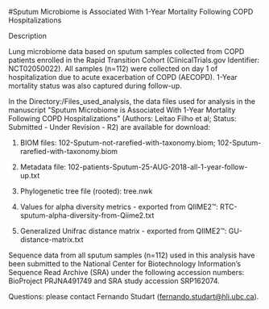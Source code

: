 #Sputum Microbiome is Associated With 1-Year Mortality Following COPD Hospitalizations

Description

Lung microbiome data based on sputum samples collected from COPD patients enrolled in the Rapid Transition Cohort (ClinicalTrials.gov Identifier: NCT02050022). All samples (n=112) were collected on day 1 of hospitalization due to acute exacerbation of COPD (AECOPD). 1-Year mortality status was also captured during follow-up. 

In the Directory:/Files_used_analysis, the data files used for analysis in the manuscript "Sputum Microbiome is Associated With 1-Year Mortality Following COPD Hospitalizations" (Authors: Leitao Filho et al; Status: Submitted - Under Revision - R2) are available for download:

1) BIOM files: 102-Sputum-not-rarefied-with-taxonomy.biom; 102-Sputum-rarefied-with-taxonomy.biom	

2) Metadata file: 102-patients-Sputum-25-AUG-2018-all-1-year-follow-up.txt	

3) Phylogenetic tree file (rooted): tree.nwk

4) Values for alpha diversity metrics - exported from QIIME2™: RTC-sputum-alpha-diversity-from-Qiime2.txt

5) Generalized Unifrac distance matrix - exported from QIIME2™: GU-distance-matrix.txt	

Sequence data from all sputum samples (n=112) used in this analysis have been submitted to the National Center for Biotechnology Information’s Sequence Read Archive (SRA) under the following accession numbers: BioProject PRJNA491749 and SRA study accession SRP162074. 

Questions: please contact Fernando Studart (fernando.studart@hli.ubc.ca).

